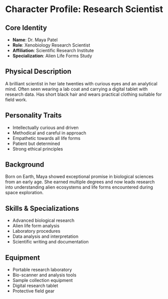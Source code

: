 # Character Profile: Research Scientist

## Core Identity
- **Name**: Dr. Maya Patel
- **Role**: Xenobiology Research Scientist
- **Affiliation**: Scientific Research Institute
- **Specialization**: Alien Life Forms Study

## Physical Description
A brilliant scientist in her late twenties with curious eyes and an analytical mind. Often seen wearing a lab coat and carrying a digital tablet with research data. Has short black hair and wears practical clothing suitable for field work.

## Personality Traits
- Intellectually curious and driven
- Methodical and careful in approach
- Empathetic towards all life forms
- Patient but determined
- Strong ethical principles

## Background
Born on Earth, Maya showed exceptional promise in biological sciences from an early age. She earned multiple degrees and now leads research into understanding alien ecosystems and life forms encountered during space exploration.

## Skills & Specializations
- Advanced biological research
- Alien life form analysis
- Laboratory procedures
- Data analysis and interpretation
- Scientific writing and documentation

## Equipment
- Portable research laboratory
- Bio-scanner and analysis tools
- Sample collection equipment
- Digital research tablet
- Protective field gear